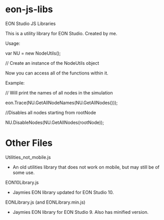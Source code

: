 # eon-js-libs
EON Studio JS Libraries

This is a utility library for EON Studio. Created by me.

Usage:

var NU = new NodeUtils(); 

// Create an instance of the NodeUtils object

Now you can access all of the functions within it.

Example:

// Will print the names of all nodes in the simulation

eon.Trace(NU.GetAllNodeNames(NU.GetAllNodes()));

//Disables all nodes starting from rootNode

NU.DisableNodes(NU.GetAllNodes(rootNode));


# Other Files

Utilities_not_mobile.js

- An old utilities library that does not work on mobile, but may still be of some use.

EON10Library.js

- Jaymies EON library updated for EON Studio 10.

EONLibrary.js (and EONLibrary.min.js)

- Jaymies EON library for EON Studio 9. Also has minified version. 

